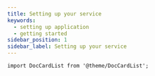 ```yaml
---
title: Setting up your service
keywords:
  - setting up application
  - getting started
sidebar_position: 1
sidebar_label: Setting up your service
---
```


```mdx-code-block
import DocCardList from '@theme/DocCardList';
```

<DocCardList />

